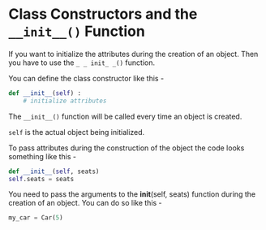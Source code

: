 # Class Constructors and the `__init__()` Function

If you want to initialize the attributes during the creation of an object. Then you have to use the `_ _ init_ _()` function.

You can define the class constructor like this -
```python
def __init__(self) :
	# initialize attributes
```

The `__init__()` function will be called every time an object is created.

`self` is the actual object being initialized.

To pass attributes during the construction of the object the code looks something like this -
```python
def __init__(self, seats)
self.seats = seats
```

You need to pass the arguments to the __init__(self, seats) function during the creation of an object. You can do so like this -
```python
my_car = Car(5)
```